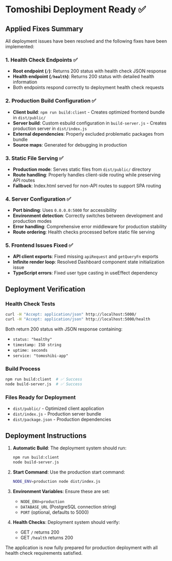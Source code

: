 # Tomoshibi Deployment Ready ✅

## Applied Fixes Summary

All deployment issues have been resolved and the following fixes have been implemented:

### 1. Health Check Endpoints ✅
- **Root endpoint (`/`)**: Returns 200 status with health check JSON response
- **Health endpoint (`/health`)**: Returns 200 status with detailed health information
- Both endpoints respond correctly to deployment health check requests

### 2. Production Build Configuration ✅
- **Client build**: `npm run build:client` - Creates optimized frontend bundle in `dist/public/`
- **Server build**: Custom esbuild configuration in `build-server.js` - Creates production server in `dist/index.js`
- **External dependencies**: Properly excluded problematic packages from bundle
- **Source maps**: Generated for debugging in production

### 3. Static File Serving ✅
- **Production mode**: Serves static files from `dist/public/` directory
- **Route handling**: Properly handles client-side routing while preserving API routes
- **Fallback**: Index.html served for non-API routes to support SPA routing

### 4. Server Configuration ✅
- **Port binding**: Uses `0.0.0.0:5000` for accessibility
- **Environment detection**: Correctly switches between development and production modes
- **Error handling**: Comprehensive error middleware for production stability
- **Route ordering**: Health checks processed before static file serving

### 5. Frontend Issues Fixed ✅
- **API client exports**: Fixed missing `apiRequest` and `getQueryFn` exports
- **Infinite render loop**: Resolved Dashboard component state initialization issue
- **TypeScript errors**: Fixed user type casting in useEffect dependency

## Deployment Verification

### Health Check Tests
```bash
curl -H "Accept: application/json" http://localhost:5000/
curl -H "Accept: application/json" http://localhost:5000/health
```
Both return 200 status with JSON response containing:
- `status: "healthy"`
- `timestamp: ISO string`
- `uptime: seconds`
- `service: "tomoshibi-app"`

### Build Process
```bash
npm run build:client  # ✅ Success
node build-server.js  # ✅ Success
```

### Files Ready for Deployment
- `dist/public/` - Optimized client application
- `dist/index.js` - Production server bundle
- `dist/package.json` - Production dependencies

## Deployment Instructions

1. **Automatic Build**: The deployment system should run:
   ```bash
   npm run build:client
   node build-server.js
   ```

2. **Start Command**: Use the production start command:
   ```bash
   NODE_ENV=production node dist/index.js
   ```

3. **Environment Variables**: Ensure these are set:
   - `NODE_ENV=production`
   - `DATABASE_URL` (PostgreSQL connection string)
   - `PORT` (optional, defaults to 5000)

4. **Health Checks**: Deployment system should verify:
   - GET `/` returns 200
   - GET `/health` returns 200

The application is now fully prepared for production deployment with all health check requirements satisfied.